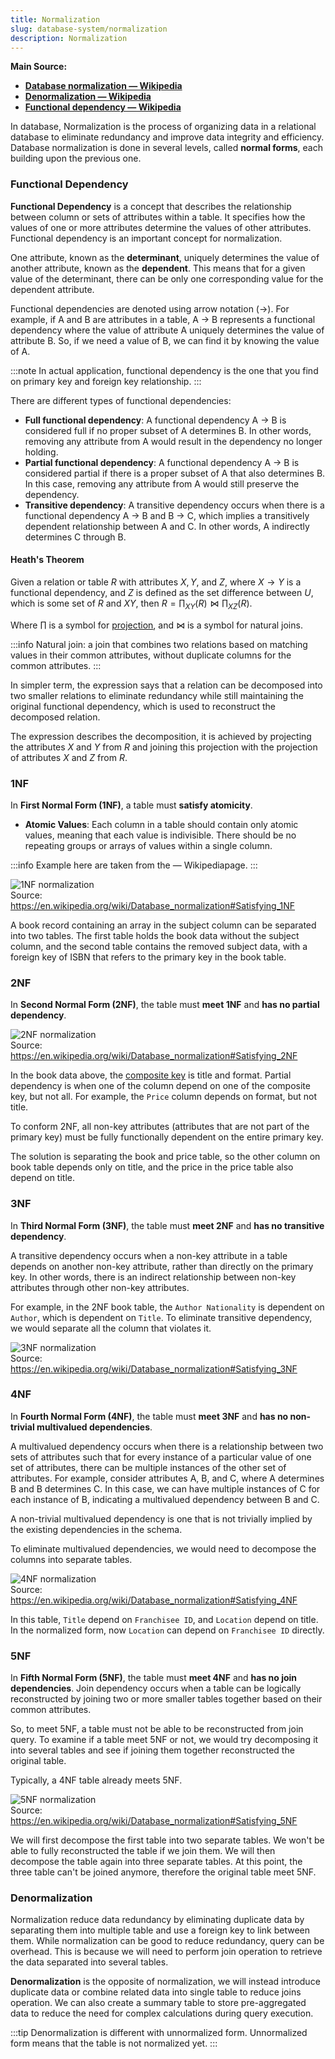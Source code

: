 ```yaml
---
title: Normalization
slug: database-system/normalization
description: Normalization
---
```


**Main Source:**

- **[Database normalization — Wikipedia](https://en.wikipedia.org/wiki/Database_normalization)**
- **[Denormalization — Wikipedia](https://en.wikipedia.org/wiki/Denormalization)**
- **[Functional dependency — Wikipedia](https://en.wikipedia.org/wiki/Functional_dependency)**

In database, Normalization is the process of organizing data in a relational database to eliminate redundancy and improve data integrity and efficiency. Database normalization is done in several levels, called **normal forms**, each building upon the previous one.

### Functional Dependency

**Functional Dependency** is a concept that describes the relationship between column or sets of attributes within a table. It specifies how the values of one or more attributes determine the values of other attributes. Functional dependency is an important concept for normalization.

One attribute, known as the **determinant**, uniquely determines the value of another attribute, known as the **dependent**. This means that for a given value of the determinant, there can be only one corresponding value for the dependent attribute.

Functional dependencies are denoted using arrow notation (→). For example, if A and B are attributes in a table, A → B represents a functional dependency where the value of attribute A uniquely determines the value of attribute B. So, if we need a value of B, we can find it by knowing the value of A.

:::note
In actual application, functional dependency is the one that you find on primary key and foreign key relationship.
:::

There are different types of functional dependencies:

- **Full functional dependency**: A functional dependency A → B is considered full if no proper subset of A determines B. In other words, removing any attribute from A would result in the dependency no longer holding.
- **Partial functional dependency**: A functional dependency A → B is considered partial if there is a proper subset of A that also determines B. In this case, removing any attribute from A would still preserve the dependency.
- **Transitive dependency**: A transitive dependency occurs when there is a functional dependency A → B and B → C, which implies a transitively dependent relationship between A and C. In other words, A indirectly determines C through B.

#### Heath's Theorem

Given a relation or table $R$ with attributes $X, Y,$ and $Z$, where $X → Y$ is a functional dependency, and $Z$ is defined as the set difference between $U$, which is some set of $R$ and $XY$, then $R = \prod_{XY}(R) \bowtie \prod_{XZ}(R)$.

Where $\prod$ is a symbol for [projection](/database-system/query-language#projection), and $\bowtie$ is a symbol for natural joins.

:::info
Natural join: a join that combines two relations based on matching values in their common attributes, without duplicate columns for the common attributes.
:::

In simpler term, the expression says that a relation can be decomposed into two smaller relations to eliminate redundancy while still maintaining the original functional dependency, which is used to reconstruct the decomposed relation.

The expression describes the decomposition, it is achieved by projecting the attributes $X$ and $Y$ from $R$ and joining this projection with the projection of attributes $X$ and $Z$ from $R$.

### 1NF

In **First Normal Form (1NF)**, a table must **satisfy atomicity**.

- **Atomic Values**: Each column in a table should contain only atomic values, meaning that each value is indivisible. There should be no repeating groups or arrays of values within a single column.

:::info
Example here are taken from the — Wikipediapage.
:::

![1NF normalization](./1nf.png)  
Source: https://en.wikipedia.org/wiki/Database_normalization#Satisfying_1NF

A book record containing an array in the subject column can be separated into two tables. The first table holds the book data without the subject column, and the second table contains the removed subject data, with a foreign key of ISBN that refers to the primary key in the book table.

### 2NF

In **Second Normal Form (2NF)**, the table must **meet 1NF** and **has no partial dependency**.

![2NF normalization](./2nf.png)  
Source: https://en.wikipedia.org/wiki/Database_normalization#Satisfying_2NF

In the book data above, the [composite key](/database-system/relational-data#other-keys) is title and format. Partial dependency is when one of the column depend on one of the composite key, but not all. For example, the `Price` column depends on format, but not title.

To conform 2NF, all non-key attributes (attributes that are not part of the primary key) must be fully functionally dependent on the entire primary key.

The solution is separating the book and price table, so the other column on book table depends only on title, and the price in the price table also depend on title.

### 3NF

In **Third Normal Form (3NF)**, the table must **meet 2NF** and **has no transitive dependency**.

A transitive dependency occurs when a non-key attribute in a table depends on another non-key attribute, rather than directly on the primary key. In other words, there is an indirect relationship between non-key attributes through other non-key attributes.

For example, in the 2NF book table, the `Author Nationality` is dependent on `Author`, which is dependent on `Title`. To eliminate transitive dependency, we would separate all the column that violates it.

![3NF normalization](./3nf.png)  
Source: https://en.wikipedia.org/wiki/Database_normalization#Satisfying_3NF

### 4NF

In **Fourth Normal Form (4NF)**, the table must **meet 3NF** and **has no non-trivial multivalued dependencies**.

A multivalued dependency occurs when there is a relationship between two sets of attributes such that for every instance of a particular value of one set of attributes, there can be multiple instances of the other set of attributes. For example, consider attributes A, B, and C, where A determines B and B determines C. In this case, we can have multiple instances of C for each instance of B, indicating a multivalued dependency between B and C.

A non-trivial multivalued dependency is one that is not trivially implied by the existing dependencies in the schema.

To eliminate multivalued dependencies, we would need to decompose the columns into separate tables.

![4NF normalization](./4nf.png)  
Source: https://en.wikipedia.org/wiki/Database_normalization#Satisfying_4NF

In this table, `Title` depend on `Franchisee ID`, and `Location` depend on title. In the normalized form, now `Location` can depend on `Franchisee ID` directly.

### 5NF

In **Fifth Normal Form (5NF)**, the table must **meet 4NF** and **has no join dependencies**. Join dependency occurs when a table can be logically reconstructed by joining two or more smaller tables together based on their common attributes.

So, to meet 5NF, a table must not be able to be reconstructed from join query. To examine if a table meet 5NF or not, we would try decomposing it into several tables and see if joining them together reconstructed the original table.

Typically, a 4NF table already meets 5NF.

![5NF normalization](./5nf.png)  
Source: https://en.wikipedia.org/wiki/Database_normalization#Satisfying_5NF

We will first decompose the first table into two separate tables. We won't be able to fully reconstructed the table if we join them. We will then decompose the table again into three separate tables. At this point, the three table can't be joined anymore, therefore the original table meet 5NF.

### Denormalization

Normalization reduce data redundancy by eliminating duplicate data by separating them into multiple table and use a foreign key to link between them. While normalization can be good to reduce redundancy, query can be overhead. This is because we will need to perform join operation to retrieve the data separated into several tables.

**Denormalization** is the opposite of normalization, we will instead introduce duplicate data or combine related data into single table to reduce joins operation. We can also create a summary table to store pre-aggregated data to reduce the need for complex calculations during query execution.

:::tip
Denormalization is different with unnormalized form. Unnormalized form means that the table is not normalized yet.
:::
